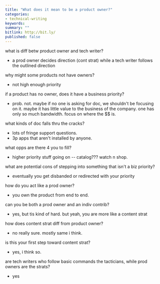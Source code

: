 ```yaml
---
title: "What does it mean to be a product owner?"
categories:
- technical-writing
keywords:
summary: ""
bitlink: http://bit.ly/
published: false
---
```



what is diff betw product owner and tech writer?
- a prod owner decides direction (cont strat) while a tech writer follows the outlined direction

why might some products not have owners?
- not high enough priority

if a product has no owner, does it have a business priority?
- prob. not. maybe if no one is asking for doc, we shouldn't be focusing on it. maybe it has little value to the business of the company. one has only so much bandwidth. focus on where the $$ is.

what kinds of doc falls thru the cracks?
- lots of fringe support questions.
- 3p apps that aren't installed by anyone.

what opps are there 4 you to fill?
- higher priority stuff going on -- catalog??? watch n shop.

what are potential cons of stepping into something that isn't a biz priority?
- eventually you get disbanded or redirected with your priority

how do you act like a prod owner?
- you own the product from end to end.

can you be both a prod owner and an indiv contrib?
- yes, but tis kind of hard. but yeah, you are more like a content strat

how does content strat diff from product owner?
- no really sure. mostly same i think.

is this your first step toward content strat?
- yes, i think so.

are tech writers who follow basic commands the tacticians, while prod owners are the strats?
- yes
